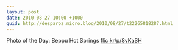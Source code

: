 ```yaml
---
layout: post
date: 2010-08-27 10:00 +1000
guid: http://desparoz.micro.blog/2010/08/27/t22265818287.html
---
```

Photo of the Day: Beppu Hot Springs [flic.kr/p/8vKaSH](http://flic.kr/p/8vKaSH)
